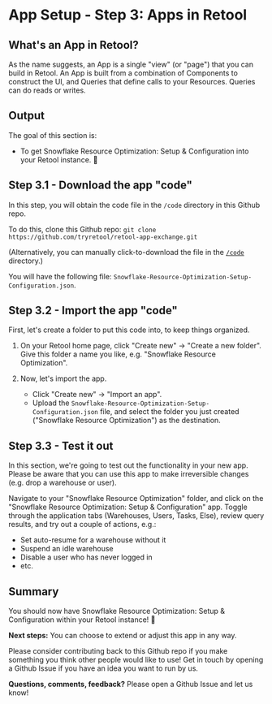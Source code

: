 # App Setup - Step 3: Apps in Retool

## What's an App in Retool?
As the name suggests, an App is a single "view" (or "page") that you can build in Retool. An App is built from a combination of Components to construct the UI, and Queries that define calls to your Resources. Queries can do reads or writes.

## Output
The goal of this section is:
* To get Snowflake Resource Optimization: Setup & Configuration into your Retool instance. 🚀


## Step 3.1 - Download the app "code"
In this step, you will obtain the code file in the `/code` directory in this Github repo.

To do this, clone this Github repo:
`git clone https://github.com/tryretool/retool-app-exchange.git`

(Alternatively, you can manually click-to-download the file in the [`/code`](../code) directory.)

You will have the following file: `Snowflake-Resource-Optimization-Setup-Configuration.json`.

## Step 3.2 - Import the app "code"
First, let's create a folder to put this code into, to keep things organized.
1. On your Retool home page, click "Create new" → "Create a new folder". Give this folder a name you like, e.g. "Snowflake Resource Optimization".

2. Now, let's import the app.
   * Click "Create new" → "Import an app".
   * Upload the `Snowflake-Resource-Optimization-Setup-Configuration.json` file, and select the folder you just created ("Snowflake Resource Optimization") as the destination.

## Step 3.3 - Test it out
In this section, we're going to test out the functionality in your new app. Please be aware that you can use this app to make irreversible changes (e.g. drop a warehouse or user).

Navigate to your "Snowflake Resource Optimization" folder, and click on the "Snowflake Resource Optimization: Setup & Configuration" app. Toggle through the application tabs (Warehouses, Users, Tasks, Else), review query results, and try out a couple of actions, e.g.: 
- Set auto-resume for a warehouse without it
- Suspend an idle warehouse
- Disable a user who has never logged in
- etc.

## Summary

You should now have Snowflake Resource Optimization: Setup & Configuration within your Retool instance! 🥳

**Next steps:** You can choose to extend or adjust this app in any way.

Please consider contributing back to this Github repo if you make something you think other people would like to use! Get in touch by opening a Github Issue if you have an idea you want to run by us.

**Questions, comments, feedback?** Please open a Github Issue and let us know!
